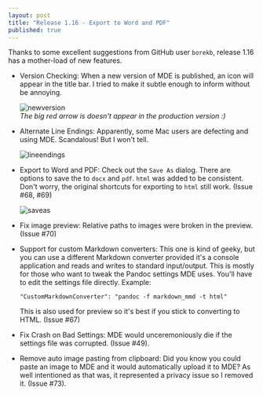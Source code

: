 ```yaml
---
layout: post
title: "Release 1.16 - Export to Word and PDF"
published: true
---
```



Thanks to some excellent suggestions from GitHub user `borekb`, release
1.16 has a mother-load of new features.

-   Version Checking: When a new version of MDE is published, an icon
    will appear in the title bar. I tried to make it subtle enough to
    inform without be annoying.

    ![newversion](http://i.imgur.com/Tn3ngrl.png)  
    *The big red arrow is doesn't appear in the production version :)*

-   Alternate Line Endings: Apparently, some Mac users are defecting and
    using MDE. Scandalous! But I won't tell.

    ![lineendings](http://i.imgur.com/qQkXL9n.png)

-   Export to Word and PDF: Check out the `Save As` dialog. There are
    options to save the to `docx` and `pdf`. `html` was added to
    be consistent. Don't worry, the original shortcuts for exporting to
    `html` still work. (Issue \#68, \#69)

    ![saveas](http://i.imgur.com/OIXQ2R9.png)

-   Fix image preview: Relative paths to images were broken in
    the preview. (Issue \#70)

-   Support for custom Markdown converters: This one is kind of geeky,
    but you can use a different Markdown converter provided it's a
    console application and reads and writes to standard input/output.
    This is mostly for those who want to tweak the Pandoc settings
    MDE uses. You'll have to edit the settings file directly. Example:

        "CustomMarkdownConverter": "pandoc -f markdown_mmd -t html"

    This is also used for preview so it's best if you stick to
    converting to HTML. (Issue \#67)

-   Fix Crash on Bad Settings: MDE would unceremoniously die if the
    settings file was corrupted. (Issue \#49).

-   Remove auto image pasting from clipboard: Did you know you could
    paste an image to MDE and it would automatically upload it to MDE?
    As well intentioned as that was, it represented a privacy issue so I
    removed it. (Issue \#73).
